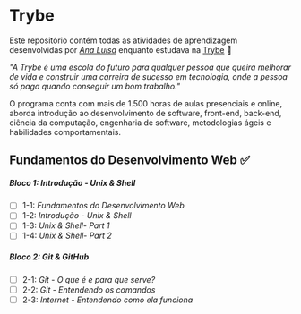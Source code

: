 # Trybe

Este repositório contém todas as atividades de aprendizagem desenvolvidas por _[Ana Luísa](https://www.linkedin.com/in/ana-lu%C3%ADsa-c%C3%A9sar-dol%C3%A1cio-rebou%C3%A7as-012a4b159/)_ enquanto estudava na [Trybe](https://www.betrybe.com/) :rocket:

_"A Trybe é uma escola do futuro para qualquer pessoa que queira melhorar de vida e construir uma carreira de sucesso em tecnologia, onde a pessoa só paga quando conseguir um bom trabalho."_

O programa conta com mais de 1.500 horas de aulas presenciais e online, aborda introdução ao desenvolvimento de software, front-end, back-end, ciência da computação, engenharia de software, metodologias ágeis e habilidades comportamentais.

## Fundamentos do Desenvolvimento Web :white_check_mark:

##### Bloco 1: Introdução - Unix & Shell

- [ ] 1-1: _Fundamentos do Desenvolvimento Web_
- [ ] 1-2: _Introdução - Unix & Shell_
- [ ] 1-3: _Unix & Shell- Part 1_
- [ ] 1-4: _Unix & Shell- Part 2_

##### Bloco 2: Git & GitHub

- [ ] 2-1: _Git - O que é e para que serve?_
- [ ] 2-2: _Git - Entendendo os comandos_
- [ ] 2-3: _Internet - Entendendo como ela funciona_
